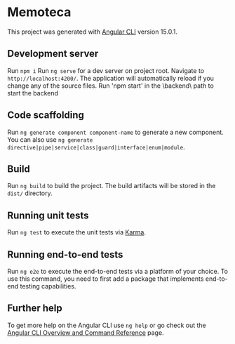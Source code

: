 # Memoteca

This project was generated with [Angular CLI](https://github.com/angular/angular-cli) version 15.0.1.

## Development server
Run `npm i`
Run `ng serve` for a dev server on project root. Navigate to `http://localhost:4200/`. The application will automatically reload if you change any of the source files.
Run 'npm start' in the \backend\ path to start the backend

## Code scaffolding

Run `ng generate component component-name` to generate a new component. You can also use `ng generate directive|pipe|service|class|guard|interface|enum|module`.

## Build

Run `ng build` to build the project. The build artifacts will be stored in the `dist/` directory.

## Running unit tests

Run `ng test` to execute the unit tests via [Karma](https://karma-runner.github.io).

## Running end-to-end tests

Run `ng e2e` to execute the end-to-end tests via a platform of your choice. To use this command, you need to first add a package that implements end-to-end testing capabilities.

## Further help

To get more help on the Angular CLI use `ng help` or go check out the [Angular CLI Overview and Command Reference](https://angular.io/cli) page.
